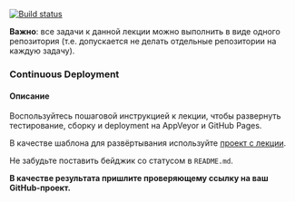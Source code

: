 [![Build status](https://ci.appveyor.com/api/projects/status/npjihpkr8diiww9n/branch/main?svg=true)](https://ci.appveyor.com/project/Redhead80/ahj-env/branch/main)

**Важно**: все задачи к данной лекции можно выполнить в виде одного репозитория (т.е. допускается не делать отдельные репозитории на каждую задачу).

### Continuous Deployment

#### Описание

Воспользуйтесь пошаговой инструкцией к лекции, чтобы развернуть тестирование, сборку и deployment на AppVeyor и GitHub Pages.

В качестве шаблона для развёртывания используйте [проект с лекции](https://github.com/netology-code/ahj-code/tree/master/env).

Не забудьте поставить бейджик со статусом в `README.md`.

**В качестве результата пришлите проверяющему ссылку на ваш GitHub-проект.**
